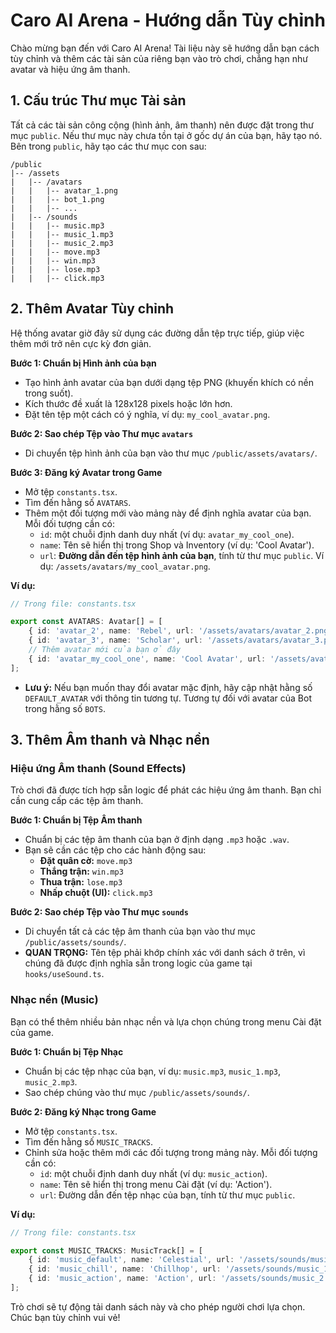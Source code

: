 # Caro AI Arena - Hướng dẫn Tùy chỉnh

Chào mừng bạn đến với Caro AI Arena! Tài liệu này sẽ hướng dẫn bạn cách tùy chỉnh và thêm các tài sản của riêng bạn vào trò chơi, chẳng hạn như avatar và hiệu ứng âm thanh.

## 1. Cấu trúc Thư mục Tài sản

Tất cả các tài sản công cộng (hình ảnh, âm thanh) nên được đặt trong thư mục `public`. Nếu thư mục này chưa tồn tại ở gốc dự án của bạn, hãy tạo nó. Bên trong `public`, hãy tạo các thư mục con sau:

```
/public
|-- /assets
|   |-- /avatars
|   |   |-- avatar_1.png
|   |   |-- bot_1.png
|   |   |-- ...
|   |-- /sounds
|   |   |-- music.mp3
|   |   |-- music_1.mp3
|   |   |-- music_2.mp3
|   |   |-- move.mp3
|   |   |-- win.mp3
|   |   |-- lose.mp3
|   |   |-- click.mp3
```

## 2. Thêm Avatar Tùy chỉnh

Hệ thống avatar giờ đây sử dụng các đường dẫn tệp trực tiếp, giúp việc thêm mới trở nên cực kỳ đơn giản.

**Bước 1: Chuẩn bị Hình ảnh của bạn**

*   Tạo hình ảnh avatar của bạn dưới dạng tệp PNG (khuyến khích có nền trong suốt).
*   Kích thước đề xuất là 128x128 pixels hoặc lớn hơn.
*   Đặt tên tệp một cách có ý nghĩa, ví dụ: `my_cool_avatar.png`.

**Bước 2: Sao chép Tệp vào Thư mục `avatars`**

*   Di chuyển tệp hình ảnh của bạn vào thư mục `/public/assets/avatars/`.

**Bước 3: Đăng ký Avatar trong Game**

*   Mở tệp `constants.tsx`.
*   Tìm đến hằng số `AVATARS`.
*   Thêm một đối tượng mới vào mảng này để định nghĩa avatar của bạn. Mỗi đối tượng cần có:
    *   `id`: một chuỗi định danh duy nhất (ví dụ: `avatar_my_cool_one`).
    *   `name`: Tên sẽ hiển thị trong Shop và Inventory (ví dụ: 'Cool Avatar').
    *   `url`: **Đường dẫn đến tệp hình ảnh của bạn**, tính từ thư mục `public`. Ví dụ: `/assets/avatars/my_cool_avatar.png`.

**Ví dụ:**

```typescript
// Trong file: constants.tsx

export const AVATARS: Avatar[] = [
    { id: 'avatar_2', name: 'Rebel', url: '/assets/avatars/avatar_2.png' },
    { id: 'avatar_3', name: 'Scholar', url: '/assets/avatars/avatar_3.png' },
    // Thêm avatar mới của bạn ở đây
    { id: 'avatar_my_cool_one', name: 'Cool Avatar', url: '/assets/avatars/my_cool_avatar.png' },
];
```

*   **Lưu ý:** Nếu bạn muốn thay đổi avatar mặc định, hãy cập nhật hằng số `DEFAULT_AVATAR` với thông tin tương tự. Tương tự đối với avatar của Bot trong hằng số `BOTS`.

## 3. Thêm Âm thanh và Nhạc nền

### Hiệu ứng Âm thanh (Sound Effects)

Trò chơi đã được tích hợp sẵn logic để phát các hiệu ứng âm thanh. Bạn chỉ cần cung cấp các tệp âm thanh.

**Bước 1: Chuẩn bị Tệp Âm thanh**

*   Chuẩn bị các tệp âm thanh của bạn ở định dạng `.mp3` hoặc `.wav`.
*   Bạn sẽ cần các tệp cho các hành động sau:
    *   **Đặt quân cờ:** `move.mp3`
    *   **Thắng trận:** `win.mp3`
    *   **Thua trận:** `lose.mp3`
    *   **Nhấp chuột (UI):** `click.mp3`

**Bước 2: Sao chép Tệp vào Thư mục `sounds`**

*   Di chuyển tất cả các tệp âm thanh của bạn vào thư mục `/public/assets/sounds/`.
*   **QUAN TRỌNG:** Tên tệp phải khớp chính xác với danh sách ở trên, vì chúng đã được định nghĩa sẵn trong logic của game tại `hooks/useSound.ts`.

### Nhạc nền (Music)

Bạn có thể thêm nhiều bản nhạc nền và lựa chọn chúng trong menu Cài đặt của game.

**Bước 1: Chuẩn bị Tệp Nhạc**

*   Chuẩn bị các tệp nhạc của bạn, ví dụ: `music.mp3`, `music_1.mp3`, `music_2.mp3`.
*   Sao chép chúng vào thư mục `/public/assets/sounds/`.

**Bước 2: Đăng ký Nhạc trong Game**

*   Mở tệp `constants.tsx`.
*   Tìm đến hằng số `MUSIC_TRACKS`.
*   Chỉnh sửa hoặc thêm mới các đối tượng trong mảng này. Mỗi đối tượng cần có:
    *   `id`: một chuỗi định danh duy nhất (ví dụ: `music_action`).
    *   `name`: Tên sẽ hiển thị trong menu Cài đặt (ví dụ: 'Action').
    *   `url`: Đường dẫn đến tệp nhạc của bạn, tính từ thư mục `public`.

**Ví dụ:**

```typescript
// Trong file: constants.tsx

export const MUSIC_TRACKS: MusicTrack[] = [
    { id: 'music_default', name: 'Celestial', url: '/assets/sounds/music.mp3' },
    { id: 'music_chill', name: 'Chillhop', url: '/assets/sounds/music_1.mp3' },
    { id: 'music_action', name: 'Action', url: '/assets/sounds/music_2.mp3' },
];
```

Trò chơi sẽ tự động tải danh sách này và cho phép người chơi lựa chọn. Chúc bạn tùy chỉnh vui vẻ!